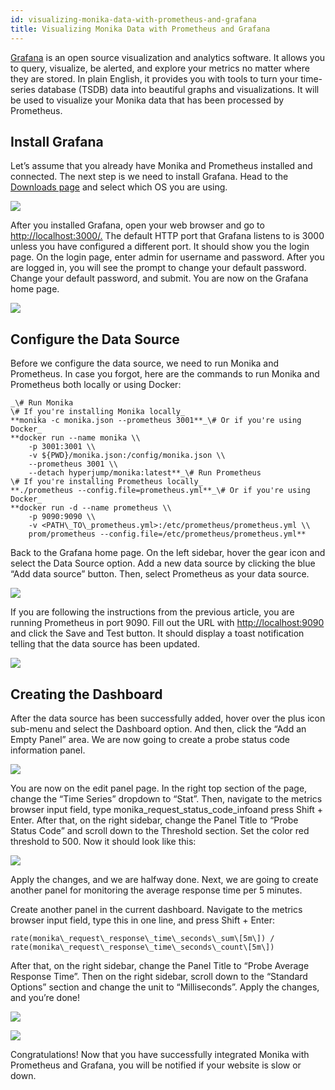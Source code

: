```yaml
---
id: visualizing-monika-data-with-prometheus-and-grafana
title: Visualizing Monika Data with Prometheus and Grafana
---
```


[Grafana](https://grafana.com/) is an open source visualization and analytics software. It allows you to query, visualize, be alerted, and explore your metrics no matter where they are stored. In plain English, it provides you with tools to turn your time-series database (TSDB) data into beautiful graphs and visualizations. It will be used to visualize your Monika data that has been processed by Prometheus.

## Install Grafana

Let’s assume that you already have Monika and Prometheus installed and connected. The next step is we need to install Grafana. Head to the [Downloads page](https://grafana.com/grafana/download?pg=oss-graf&plcmt=hero-btn-1) and select which OS you are using.

![](https://miro.medium.com/max/1400/1*CIKeZbmC8OepT1whxy_t5A.png)

After you installed Grafana, open your web browser and go to [http://localhost:3000/.](http://localhost:3000/.) The default HTTP port that Grafana listens to is 3000 unless you have configured a different port. It should show you the login page. On the login page, enter admin for username and password. After you are logged in, you will see the prompt to change your default password. Change your default password, and submit. You are now on the Grafana home page.

![](https://miro.medium.com/max/1400/1*QcOWmhKE1CvnMISEqJkAfQ.png)

## Configure the Data Source

Before we configure the data source, we need to run Monika and Prometheus. In case you forgot, here are the commands to run Monika and Prometheus both locally or using Docker:

```
_\# Run Monika
\# If you're installing Monika locally_
**monika -c monika.json --prometheus 3001**_\# Or if you're using Docker_
**docker run --name monika \\
    -p 3001:3001 \\
    -v ${PWD}/monika.json:/config/monika.json \\
    --prometheus 3001 \\
    --detach hyperjump/monika:latest**_\# Run Prometheus
\# If you're installing Prometheus locally_
**./prometheus --config.file=prometheus.yml**_\# Or if you're using Docker_
**docker run -d --name prometheus \\
    -p 9090:9090 \\
    -v <PATH\_TO\_prometheus.yml>:/etc/prometheus/prometheus.yml \\
    prom/prometheus --config.file=/etc/prometheus/prometheus.yml**
```

Back to the Grafana home page. On the left sidebar, hover the gear icon and select the Data Source option. Add a new data source by clicking the blue “Add data source” button. Then, select Prometheus as your data source.

![](https://miro.medium.com/max/1400/1*yfk-3lk4jpQuab-izUO2jw.png)

If you are following the instructions from the previous article, you are running Prometheus in port 9090. Fill out the URL with [http://localhost:9090](http://localhost:9090) and click the Save and Test button. It should display a toast notification telling that the data source has been updated.

![](https://miro.medium.com/max/1400/1*HmTBocHPyw8BDFqqoWLzlA.png)

## Creating the Dashboard

After the data source has been successfully added, hover over the plus icon sub-menu and select the Dashboard option. And then, click the “Add an Empty Panel” area. We are now going to create a probe status code information panel.

![](https://miro.medium.com/max/1400/1*qwQWyb3ts9Uhuxi_T1eH1w.png)

You are now on the edit panel page. In the right top section of the page, change the “Time Series” dropdown to “Stat”. Then, navigate to the metrics browser input field, type monika_request_status_code_infoand press Shift + Enter. After that, on the right sidebar, change the Panel Title to “Probe Status Code” and scroll down to the Threshold section. Set the color red threshold to 500. Now it should look like this:

![](https://miro.medium.com/max/1400/1*dpn6IPBCk5L8cc-HxfZLpg.png)

Apply the changes, and we are halfway done. Next, we are going to create another panel for monitoring the average response time per 5 minutes.

Create another panel in the current dashboard. Navigate to the metrics browser input field, type this in one line, and press Shift + Enter:

```
rate(monika\_request\_response\_time\_seconds\_sum\[5m\]) / rate(monika\_request\_response\_time\_seconds\_count\[5m\])
```

After that, on the right sidebar, change the Panel Title to “Probe Average Response Time”. Then on the right sidebar, scroll down to the “Standard Options” section and change the unit to “Milliseconds”. Apply the changes, and you’re done!

![](https://miro.medium.com/max/1400/1*nwUc_Qe-ms1C0gAQ2h1qDA.png)

![](https://miro.medium.com/max/1400/1*xvztYWCgyj7Z-XHkJMzFhw.png)

Congratulations! Now that you have successfully integrated Monika with Prometheus and Grafana, you will be notified if your website is slow or down.
